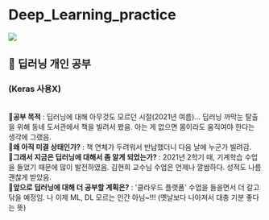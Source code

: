 # Deep_Learning_practice
<img src="https://img.shields.io/badge/Python-3766AB?style=flat-square&logo=Python&logoColor=white"/></a> 
<h2><strong>📗 딥러닝 개인 공부</strong></h2> <h3>(Keras 사용X)</h3>
</br>
🔸<strong>공부 목적</strong> 
: 딥러닝에 대해 아무것도 모르던 시절(2021년 여름)...  
딥러닝 까막눈 탈출을 위해 동네 도서관에서 책을 빌려서 봤음.    
아는 게 없으면 몸이라도 움직여야 한다는 생각에 그랬음.      
</br>
🔸<strong>왜 아직 미결 상태인가?</strong>
: 책 연체가 두려워서 반납했더니 다음 날에 누군가 빌려감.      
</br>
🔸<strong>그래서 지금은 딥러닝에 대해서 좀 알게 되었는가?</strong>
: 2021년 2학기 때, 기계학습 수업을 들었기 때문에 많이 발전하였음.     
김현희 교수님 수업은 언제나 깔쌈하다. 성적도 나름 괜찮게 받았음.     
</br>  
🔸<strong>앞으로 딥러닝에 대해 더 공부할 계획은?</strong>
: '클라우드 플랫폼' 수업을 들을면서 더 갈고 닦을 예정임.     
나 이제 ML, DL 모르는 인간 아님~!!! (옛날보다 나아져서 대충 기분 좋다는 뜻)     
